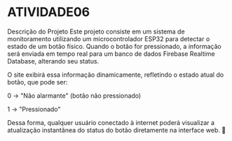 # ATIVIDADE06
 
Descrição do Projeto
Este projeto consiste em um sistema de monitoramento utilizando um microcontrolador ESP32 para detectar o estado de um botão físico. Quando o botão for pressionado, a informação será enviada em tempo real para um banco de dados Firebase Realtime Database, alterando seu status.

O site exibirá essa informação dinamicamente, refletindo o estado atual do botão, que pode ser:

0 → "Não alarmante" (botão não pressionado)

1 → "Pressionado"

Dessa forma, qualquer usuário conectado à internet poderá visualizar a atualização instantânea do status do botão diretamente na interface web. 🚀






